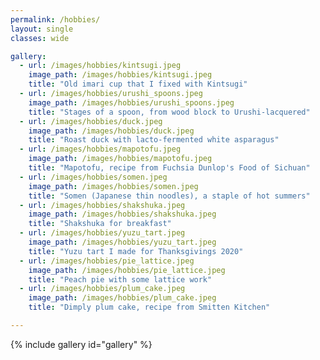 ```yaml
---
permalink: /hobbies/
layout: single
classes: wide

gallery:
  - url: /images/hobbies/kintsugi.jpeg
    image_path: /images/hobbies/kintsugi.jpeg
    title: "Old imari cup that I fixed with Kintsugi"
  - url: /images/hobbies/urushi_spoons.jpeg
    image_path: /images/hobbies/urushi_spoons.jpeg
    title: "Stages of a spoon, from wood block to Urushi-lacquered"
  - url: /images/hobbies/duck.jpeg
    image_path: /images/hobbies/duck.jpeg
    title: "Roast duck with lacto-fermented white asparagus"
  - url: /images/hobbies/mapotofu.jpeg
    image_path: /images/hobbies/mapotofu.jpeg
    title: "Mapotofu, recipe from Fuchsia Dunlop's Food of Sichuan"
  - url: /images/hobbies/somen.jpeg
    image_path: /images/hobbies/somen.jpeg
    title: "Somen (Japanese thin noodles), a staple of hot summers"
  - url: /images/hobbies/shakshuka.jpeg
    image_path: /images/hobbies/shakshuka.jpeg
    title: "Shakshuka for breakfast"
  - url: /images/hobbies/yuzu_tart.jpeg
    image_path: /images/hobbies/yuzu_tart.jpeg
    title: "Yuzu tart I made for Thanksgivings 2020"
  - url: /images/hobbies/pie_lattice.jpeg
    image_path: /images/hobbies/pie_lattice.jpeg
    title: "Peach pie with some lattice work"
  - url: /images/hobbies/plum_cake.jpeg
    image_path: /images/hobbies/plum_cake.jpeg
    title: "Dimply plum cake, recipe from Smitten Kitchen"

---
```


{% include gallery id="gallery" %}